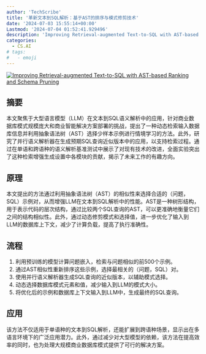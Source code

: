 ```yaml
---
author: 'TechScribe'
title: '革新文本到SQL解析：基于AST的排序与模式修剪技术'
date: '2024-07-03 15:55:14+00:00'
Lastmod: '2024-07-04 01:52:41.929496'
description: 'Improving Retrieval-augmented Text-to-SQL with AST-based Ranking and Schema Pruning'
categories:
  - CS.AI
# tags:
#   - emoji
---
```


[![Improving Retrieval-augmented Text-to-SQL with AST-based Ranking and Schema Pruning](https://arxiv-research-1301205113.cos.ap-guangzhou.myqcloud.com/images/2407.03227v1.pdf_0.jpg)](https://arxiv.org/abs/2407.03227v1)

## 摘要

本文聚焦于大型语言模型（LLM）在文本到SQL语义解析中的应用，针对商业数据库模式规模庞大和商业智能解决方案部署的挑战，提出了一种动态检索输入数据库信息并利用抽象语法树（AST）选择少样本示例进行情境学习的方法。此外，研究了并行语义解析器在生成预期SQL查询近似版本中的应用，以支持检索过程。通过在单语和跨语种的语义解析基准测试中展示了对现有技术的改进，全面实验突出了这种检索增强生成设置中各模块的贡献，揭示了未来工作的有趣方向。<!--more-->

## 原理

本文提出的方法通过利用抽象语法树（AST）的相似性来选择合适的（问题，SQL）示例对，从而增强LLM在文本到SQL解析中的性能。AST是一种树形结构，用于表示代码的层次结构，通过比较两个SQL查询的AST，可以更准确地衡量它们之间的结构相似性。此外，通过动态修剪模式和选择值，进一步优化了输入到LLM的数据库上下文，减少了计算负载，提高了执行准确性。

## 流程

1. 利用预训练的模型计算问题嵌入，检索与问题相似的前500个示例。
2. 通过AST相似性重新排序这些示例，选择最相关的（问题，SQL）对。
3. 使用并行语义解析器生成SQL查询的近似版本，以辅助模式选择。
4. 动态选择数据库模式元素和值，减少输入到LLM的模式大小。
5. 将优化后的示例和数据库上下文输入到LLM中，生成最终的SQL查询。

## 应用

该方法不仅适用于单语种的文本到SQL解析，还能扩展到跨语种场景，显示出在多语言环境下的广泛应用潜力。此外，通过减少对大型模型的依赖，该方法在提高效率的同时，也为处理大规模商业数据库模式提供了可行的解决方案。